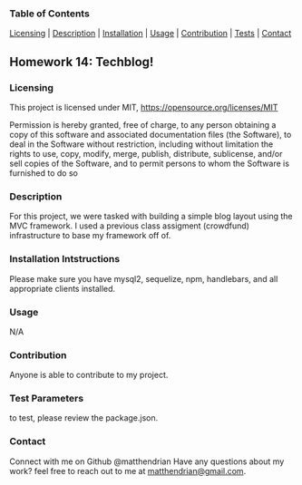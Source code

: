 
 ### Table of Contents 
 [Licensing](#licensing) | [Description](#description) | [Installation](#installation-intstructions) | [Usage](#usage) | [Contribution](#contribution) | [Tests](test-parameters) | [Contact](#contact)

  ## Homework 14: Techblog! 


### Licensing
  This project is licensed under MIT, https://opensource.org/licenses/MIT
  
  Permission is hereby granted, free of charge, to any person obtaining a copy of this software and associated documentation files (the Software), to deal in the Software without restriction, including without limitation the rights to use, copy, modify, merge, publish, distribute, sublicense, and/or sell copies of the Software, and to permit persons to whom the Software is furnished to do so
  
### Description
  For this project, we were tasked with building a simple blog layout using the MVC framework. I used a previous class assigment (crowdfund) infrastructure to base my framework off of. 
### Installation Intstructions
  Please make sure you have mysql2, sequelize, npm, handlebars, and all appropriate clients installed. 
### Usage 
  N/A
### Contribution
  Anyone is able to contribute to my project.
### Test Parameters
  to test, please review the package.json. 
### Contact
  Connect with me on Github @matthendrian
  Have any questions about my work? feel free to reach out to me at matthendrian@gmail.com. 
 
